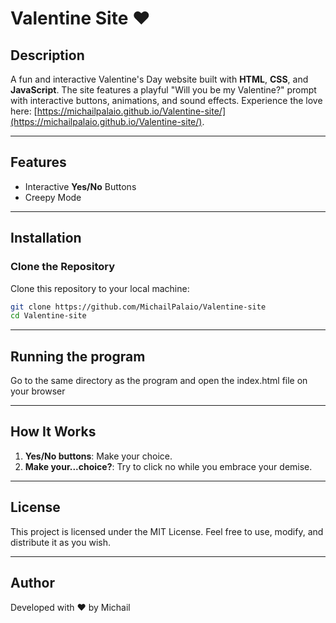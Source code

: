 # Valentine Site ❤️

## Description

A fun and interactive Valentine's Day website built with **HTML**, **CSS**, and **JavaScript**. The site features a playful "Will you be my Valentine?" prompt with interactive buttons, animations, and sound effects.
Experience the love here:
[https://michailpalaio.github.io/Valentine-site/](https://michailpalaio.github.io/Valentine-site/).

---

## Features
- Interactive **Yes/No** Buttons
- Creepy Mode
---

## Installation

### Clone the Repository

Clone this repository to your local machine:
```bash
git clone https://github.com/MichailPalaio/Valentine-site
cd Valentine-site
```

---

## Running the program
Go to the same directory as the program and open the index.html file on your browser

---
## How It Works

1. **Yes/No buttons**: Make your choice.
2. **Make your...choice?**: Try to click no while you embrace your demise.
---

## License
This project is licensed under the MIT License. Feel free to use, modify, and distribute it as you wish.

---

## Author
Developed with ❤️ by Michail
